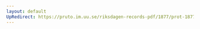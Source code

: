 ```yaml
---
layout: default
UpRedirect: https://pruto.im.uu.se/riksdagen-records-pdf/1877/prot-1877--fk--038/prot-1877--fk--038_009.pdf
---
```

